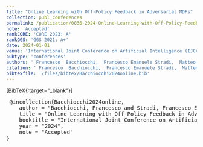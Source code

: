 ```yaml
---
title: "Online Learning with Off-Policy Feedback in Adversarial MDPs"
collection: publ_conferences
permalink: /publication/0036-2024-Online-Learning-with-Off-Policy-Feedback-in-Adversarial-MDPs
note: 'Accepted'
rankCORE: 'CORE 2023: A'
rankGGS: 'GGS 2021: A+'
date: 2024-01-01
venue: 'International Joint Conference on Artificial Intelligence (IJCAI)'
pubtype: 'conferences'
authors: ' Francesco  Bacchiocchi,  Francesco Emanuele Stradi,  Matteo  Papini,  Alberto Maria Metelli, and  Nicola  Gatti'
citation: ' Francesco  Bacchiocchi,  Francesco Emanuele Stradi,  Matteo  Papini,  Alberto Maria Metelli, and  Nicola  Gatti&quot;Online Learning with Off-Policy Feedback in Adversarial MDPs.&quot; International Joint Conference on Artificial Intelligence (IJCAI), 2024'
bibtexfile: '/files/bibtex/Bacchiocchi2024online.bib'
---
```

 [[BibTeX](/files/bibtex/Bacchiocchi2024online.bib){:target="_blank"}] 
<pre> @incollection{Bacchiocchi2024online,
    author = "Bacchiocchi, Francesco and Stradi, Francesco Emanuele and Papini, Matteo and Metelli, Alberto Maria and Gatti, Nicola",
    title = "Online Learning with Off-Policy Feedback in Adversarial MDPs",
    booktitle = "International Joint Conference on Artificial Intelligence (IJCAI)",
    year = "2024",
    note = "Accepted"
} </pre>
